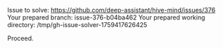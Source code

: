 Issue to solve: https://github.com/deep-assistant/hive-mind/issues/376
Your prepared branch: issue-376-b04ba462
Your prepared working directory: /tmp/gh-issue-solver-1759417626425

Proceed.